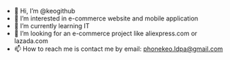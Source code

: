 - 👋 Hi, I’m @keogithub
- 👀 I’m interested in e-commerce website and mobile application
- 🌱 I’m currently learning IT
- 💞️ I’m looking for an e-commerce project like aliexpress.com or lazada.com
- 📫 How to reach me is contact me by email: phonekeo.ldpa@gmail.com

<!---
keogithub/keogithub is a ✨ special ✨ repository because its `README.md` (this file) appears on your GitHub profile.
You can click the Preview link to take a look at your changes.
--->
